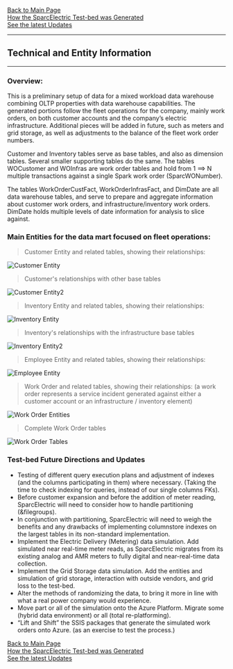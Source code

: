 [Back to Main Page](index.md)   
[How the SparcElectric Test-bed was Generated](steps_to_build.md)  
[See the latest Updates](updates.md)

---  
## Technical and Entity Information  
---  


### Overview:

This is a preliminary setup of data for a mixed workload data warehouse combining OLTP properties with data warehouse capabilities. 
The generated portions follow the fleet operations for the company, mainly work orders, on both customer accounts and the company’s electric infrastructure.
Additional pieces will be added in future, such as meters and grid storage, as well as adjustments to the balance of the fleet work order numbers.

Customer and Inventory tables serve as base tables, and also as dimension tables. Several smaller supporting tables do the same. The tables WOCustomer and WOInfras are work order tables and hold from 1 ==> N multiple transactions against a single Spark work order (SparcWONumber).

The tables WorkOrderCustFact, WorkOrderInfrasFact, and DimDate are all data warehouse tables, and serve to prepare and aggregate information about customer work orders, and infrastructure/inventory work orders. DimDate holds multiple levels of date information for analysis to slice against.

### Main Entities for the data mart focused on fleet operations:

> Customer Entity and related tables, showing their relationships:

![Customer Entity](/entities_pix/CustomerEntity.png)

> Customer's relationships with other base tables

![Customer Entity2](/entities_pix/CompleteCustomerTables.PNG)



> Inventory Entity and related tables, showing their relationships:

![Inventory Entity](/entities_pix/InventoryEntity.png)

> Inventory's relationships with the infrastructure base tables

![Inventory Entity2](/entities_pix/CompleteInfrastructureTables.PNG)



> Employee Entity and related tables, showing their relationships:

![Employee Entity](/entities_pix/EmployeeEntity.png)



> Work Order and related tables, showing their relationships: (a work order represents a service incident generated against either a customer account or an infrastructure / inventory element)

![Work Order Entities](/entities_pix/WorkOrderEntities.png)

> Complete Work Order tables

![Work Order Tables](/entities_pix/CompleteWorkOrderTables.PNG)




### Test-bed Future Directions and Updates

- Testing of different query execution plans and adjustment of indexes (and the columns participating in them) where necessary. (Taking the time to check indexing for queries, instead of our single columns FKs).
- Before customer expansion and before the addition of meter reading, SparcElectric will need to consider how to handle partitioning (&filegroups).
- In conjunction with partitioning, SparcElectric will need to weigh the benefits and any drawbacks of implementing columnstore indexes on the largest tables in its non-standard implementation.
- Implement the Electric Delivery (Metering) data simulation. Add simulated near real-time meter reads, as SparcElectric migrates from its existing analog and AMR meters to fully digital and near-real-time data collection.
- Implement the Grid Storage data simulation. Add the entities and simulation of grid storage, interaction with outside vendors, and grid loss to the test-bed.
- Alter the methods of randomizing the data, to bring it more in line with what a real power company would experience.
- Move part or all of the simulation onto the Azure Platform. Migrate some (hybrid data environment) or all (total re-platforming).
- “Lift and Shift” the SSIS packages that generate the simulated work orders onto Azure. (as an exercise to test the process.)



[Back to Main Page](index.md)   
[How the SparcElectric Test-bed was Generated](steps_to_build.md)  
[See the latest Updates](updates.md)


